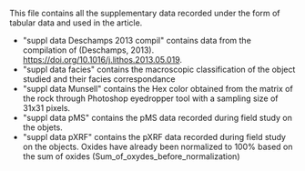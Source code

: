 This file contains all the supplementary data recorded under the form of tabular data and used in the article.

- "suppl data Deschamps 2013 compil" contains data from the compilation of (Deschamps, 2013). https://doi.org/10.1016/j.lithos.2013.05.019.
- "suppl data facies" contains the macroscopic classification of the object studied and their facies correspondance
- "suppl data Munsell" contains the Hex color obtained from the matrix of the rock through Photoshop eyedropper tool with a sampling size of 31x31 pixels.
- "suppl data pMS" contains the pMS data recorded during field study on the objets.
- "suppl data pXRF" contains the pXRF data recorded during field study on the objects. Oxides have already been normalized to 100% based on the sum of oxides (Sum_of_oxydes_before_normalization)
